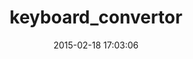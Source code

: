 ---
layout: post
title:  "keyboard_convertor"
repo:   "torbjon/keyboard_convertor"
date:   2015-02-18 17:03:06
gemurl: https://github.com/torbjon/keyboard_convertor
---